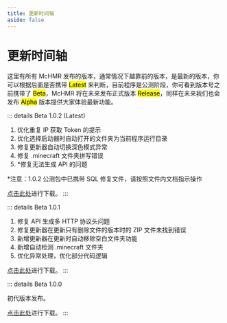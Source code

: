 ```yaml
---
title: 更新时间轴
aside: false
---
```

# 更新时间轴

这里有所有 McHMR 发布的版本，通常情况下越靠前的版本，是最新的版本，你可以根据后面是否携带 <mark>Latest</mark> 来判断，目前程序是公测阶段，你可看到版本号之前携带了 <mark>Beta</mark>，McHMR 将在未来发布正式版本 <mark>Release</mark>，同样在未来我们也会发布 <mark>Alpha</mark> 版本提供大家体验最新功能。

::: details Beta 1.0.2 (Latest)

1. 优化重复 IP 获取 Token 的提示
2. 优化选择启动器时自动打开的文件夹为当前程序运行目录
3. 修复更新器自动切换深色模式异常
4. 修复 .minecraft 文件夹拼写错误
5. *修复无法生成 API 的问题

*注意：1.0.2 公测包中已携带 SQL 修复文件，请按照文件内文档指示操作

[点击此处](https://xiaofans.lanzouq.com/iBWbE2728akf)进行下载。
:::

::: details Beta 1.0.1

1. 修复 API 生成多 HTTP 协议头问题
2. 修复更新器在更新只有删除文件的版本时的 ZIP 文件未找到错误
3. 新增更新器在更新时自动移除空白文件夹功能
4. 新增自动检测 .minecraft 文件夹
5. 优化异常处理，优化部分代码逻辑

[点击此处](https://xiaofans.lanzouq.com/itYFx26khccf)进行下载。
:::

::: details Beta 1.0.0

初代版本发布。

[点击此处](https://xiaofans.lanzouq.com/if8HU264jqve)进行下载。
:::
